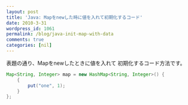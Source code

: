 ```yaml
---
layout: post
title: 'Java: Mapをnewした時に値を入れて初期化するコード'
date: 2010-3-31
wordpress_id: 1061
permalink: /blog/java-init-map-with-data
comments: true
categories: [nil]
---
```

表題の通り、Mapをnewしたときに値を入れて
初期化するコード方法です。

```java
Map<String, Integer> map = new HashMap<String, Integer>() {
    {
        put("one", 1);
    }
};

```
